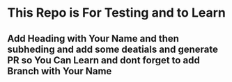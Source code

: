 # This Repo is For Testing and to Learn 
## Add Heading with Your Name and then subheding and add some deatials and generate PR so You Can Learn and dont forget to add Branch with Your Name 

